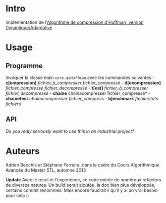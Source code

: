 # Intro

Implémentation de l'[Algorithme de compression d'Huffman, version Dynamique/Adaptative](http://fr.wikipedia.org/wiki/Codage_de_Huffman)

# Usage

## Programme

Invoquer la classe main `core.asHuffman` avec les commandes suivantes
			 - **c[ompression]** *fichier_à_compresser fichier_compressé*
			 -  **d[ecompression]** *fichier_compressé fichier_decompressé*
			 -  **t[est]** *fichier_à_compresser fichier_decompressé*
			 -  **chaine** chainacompresser fichier_compressé*
			 - **chainetest** *chainacompresser fichier_compress*
		    -  **b]enchmark** *fichierstats fichiers* 
<!-- TODO: build jar, with main class-->
## API
*Do you realy seriously want to use this in an industrial project?*

# Auteurs
Adrien Becchis et Stéphane Ferreira, dans le cadre du Cours Algorithmique Avancée du Master STL, automne 2013

**Update** Avec le recul et l'expérience, ce code mérite de nombreux refactors de diverses natures.
Un build serait ajoutée, la doc bien plus développée, certains commit renommés.
Mais encore faudrait il qu'il y ai un vrai besoin pour cela :)

<!-- TODO License... -->
<!-- Add Pdf rapport... (liens fichier de bench?) -->